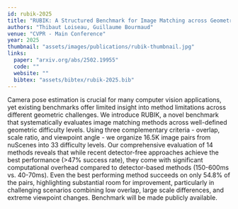 ```yaml
---
id: rubik-2025
title: "RUBIK: A Structured Benchmark for Image Matching across Geometric Challenges"
authors: "Thibaut Loiseau, Guillaume Bourmaud"
venue: "CVPR - Main Conference"
year: 2025
thumbnail: "assets/images/publications/rubik-thumbnail.jpg"
links:
  paper: "arxiv.org/abs/2502.19955"
  code: ""
  website: ""
  bibtex: "assets/bibtex/rubik-2025.bib"
---
```

Camera pose estimation is crucial for many computer vision applications, yet existing benchmarks offer limited insight into method limitations across different geometric challenges. We introduce RUBIK, a novel benchmark that systematically evaluates image matching methods across well-defined geometric difficulty levels. Using three complementary criteria - overlap, scale ratio, and viewpoint angle - we organize 16.5K image pairs from nuScenes into 33 difficulty levels. Our comprehensive evaluation of 14 methods reveals that while recent detector-free approaches achieve the best performance (>47% success rate), they come with significant computational overhead compared to detector-based methods (150-600ms vs. 40-70ms). Even the best performing method succeeds on only 54.8% of the pairs, highlighting substantial room for improvement, particularly in challenging scenarios combining low overlap, large scale differences, and extreme viewpoint changes. Benchmark will be made publicly available.